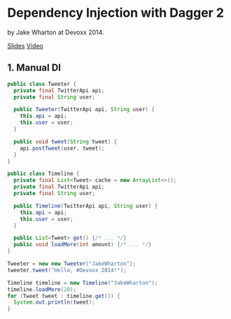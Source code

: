# Dependency Injection with Dagger 2

by Jake Wharton at Devoxx 2014.

[Slides](https://speakerdeck.com/jakewharton/dependency-injection-with-dagger-2-devoxx-2014) [Video](https://www.youtube.com/watch?v=plK0zyRLIP8)

## 1\. Manual DI

```java
public class Tweeter {
  private final TwitterApi api;
  private final String user;

  public Tweeter(TwitterApi api, String user) {
    this.api = api;
    this.user = user;
  }

  public void tweet(String tweet) {
    api.postTweet(user, tweet);
  }
}

public class Timeline {
  private final List<Tweet> cache = new ArrayList<>();
  private final TwitterApi api;
  private final String user;

  public Timeline(TwitterApi api, String user) {
    this.api = api;
    this.user = user;
  }

  public List<Tweet> get() {/* ... */}
  public void loadMore(int amount) {/* ... */}
}
```

```java
Tweeter = new new Tweeter("JakeWharton");
tweeter.tweet("Hello, #Devoxx 2014!");

Timeline timeline = new Timeline("JakeWharton");
timeline.loadMore(20);
for (Tweet tweet : timeline.get()) {
  System.out.println(tweet);
}
```

